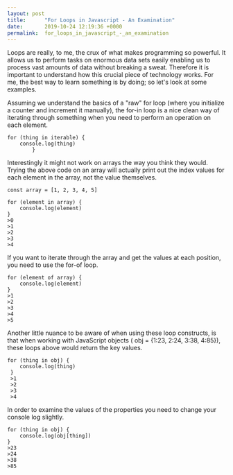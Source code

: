 ```yaml
---
layout: post
title:      "For Loops in Javascript - An Examination"
date:       2019-10-24 12:19:36 +0000
permalink:  for_loops_in_javascript_-_an_examination
---
```



Loops are really, to me, the crux of what makes programming so powerful. It allows us to perform tasks on enormous data sets easily enabling us to process vast amounts of data without breaking a sweat. Therefore it is important to understand how this crucial piece of technology works. For me, the best way to learn something is by doing; so let's look at some examples.

Assuming we understand the basics of a "raw" for loop (where you initialize a counter and increment it manually), the for-in loop is a nice clean way of iterating through something when you need to perform an operation on each element. 
``` 
for (thing in iterable) {
    console.log(thing)
		}
```
Interestingly it might not work on arrays the way you think they would. Trying the above code on an array will actually print out the index values for each element in the array, not the value themselves.
```
const array = [1, 2, 3, 4, 5]

for (element in array) {
    console.log(element)
}
>0
>1
>2
>3
>4
```
If you want to iterate through the array and get the values at each position, you need to use the for-of loop.
```
for (element of array) {
    console.log(element)
}
>1
>2
>3
>4
>5
```
Another little nuance to be aware of when using these loop constructs, is that when working with JavaScript objects ( obj = {1:23, 2:24, 3:38, 4:85}), these loops above would return the key values.
```
for (thing in obj) {
    console.log(thing)
 }
 >1
 >2
 >3
 >4
 ```
 In order to examine the values of the properties you need to change your console log slightly.
```
for (thing in obj) {
    console.log(obj[thing])
}
>23
>24
>38
>85
```


